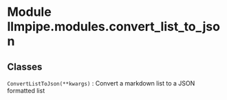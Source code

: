 Module llmpipe.modules.convert_list_to_json
===========================================

Classes
-------

`ConvertListToJson(**kwargs)`
:   Convert a markdown list to a JSON formatted list